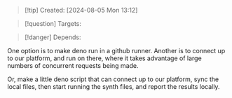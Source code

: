
>[!tip] Created: [2024-08-05 Mon 13:12]

>[!question] Targets: 

>[!danger] Depends: 

One option is to make deno run in a github runner.
Another is to connect up to our platform, and run on there, where it takes advantage of large numbers of concurrent requests being made.

Or, make a little deno script that can connect up to our platform, sync the local files, then start running the synth files, and report the results locally.